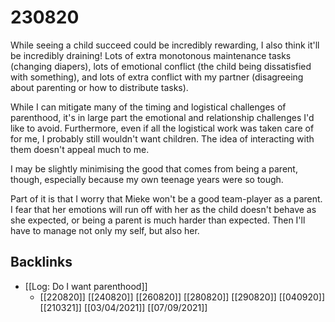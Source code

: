 # 230820
While seeing a child succeed could be incredibly rewarding, I also think it'll be incredibly draining! Lots of extra monotonous maintenance tasks (changing diapers), lots of emotional conflict (the child being dissatisfied with something), and lots of extra conflict with my partner (disagreeing about parenting or how to distribute tasks).

While I can mitigate many of the timing and logistical challenges of parenthood, it's in large part the emotional and relationship challenges I'd like to avoid. Furthermore, even if all the logistical work was taken care of for me, I probably still wouldn't want children. The idea of interacting with them doesn't appeal much to me.

I may be slightly minimising the good that comes from being a parent, though, especially because my own teenage years were so tough.

Part of it is that I worry that Mieke won't be a good team-player as a parent. I fear that her emotions will run off with her as the child doesn't behave as she expected, or being a parent is much harder than expected. Then I'll have to manage not only my self, but also her.

## Backlinks
* [[Log: Do I want parenthood]]
	* [[220820]]
[[240820]]
[[260820]]
[[280820]]
[[290820]]
[[040920]]
[[210321]]
[[03/04/2021]]
[[07/09/2021]]

<!-- #Life -->

<!-- {BearID:753A50D4-0334-4025-9870-41BE598610E2-15756-000013032AB0DC3D} -->
